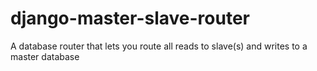 # django-master-slave-router
A database router that lets you route all reads to slave(s) and writes to a master database
